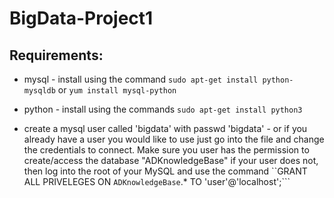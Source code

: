 # BigData-Project1

## Requirements:
- mysql - install using the command `sudo apt-get install python-mysqldb` or `yum install mysql-python`
- python - install using the commands `sudo apt-get install python3`

- create a mysql user called 'bigdata' with passwd 'bigdata' - or if you already have a user you would like to use just go into the file and change the credentials to connect. Make sure you user has the permission to create/access the database "ADKnowledgeBase" if your user does not, then log into the root of your MySQL and use the command ``GRANT ALL PRIVELEGES ON ```ADKnowledgeBase```.* TO 'user'@'localhost';```
